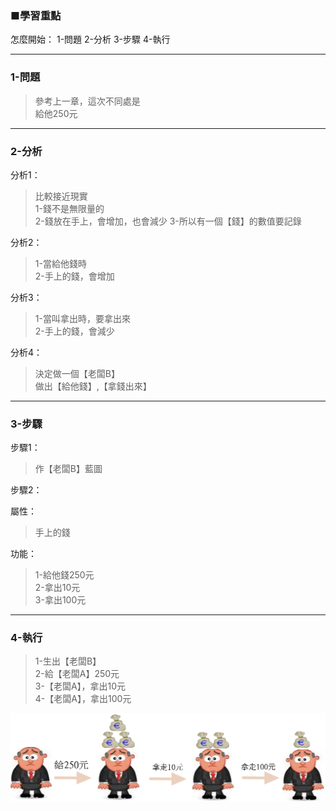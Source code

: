 ### ■學習重點

怎麼開始：
1-問題
2-分析
3-步驟
4-執行

---
### 1-問題
> 參考上一章，這次不同處是  
> 給他250元

---
### 2-分析

分析1：
> 比較接近現實  
> 1-錢不是無限量的  
> 2-錢放在手上，會增加，也會減少
> 3-所以有一個【錢】的數值要記錄

分析2：
> 1-當給他錢時  
> 2-手上的錢，會增加

分析3：
> 1-當叫拿出時，要拿出來  
> 2-手上的錢，會減少

分析4：
> 決定做一個【老闆B】  
> 做出【給他錢】,【拿錢出來】


---
### 3-步驟

步驟1：
> 作【老闆B】藍圖

步驟2：

屬性：
> 手上的錢

功能：  
> 1-給他錢250元  
> 2-拿出10元  
> 3-拿出100元

---
### 4-執行

> 1-生出【老闆B】  
> 2-給【老闆A】250元  
> 3-【老闆A】，拿出10元  
> 4-【老闆A】，拿出100元

![](/assets/002_2_讓老闆體驗一下現實的殘酷_20170802.PNG)

